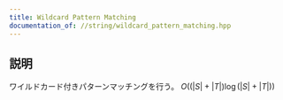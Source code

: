 ```yaml
---
title: Wildcard Pattern Matching
documentation_of: //string/wildcard_pattern_matching.hpp
---
```


## 説明

ワイルドカード付きパターンマッチングを行う。 $O((\lvert S \rvert+ \lvert T \rvert)\log{(\lvert S \rvert+ \lvert T \rvert)})$